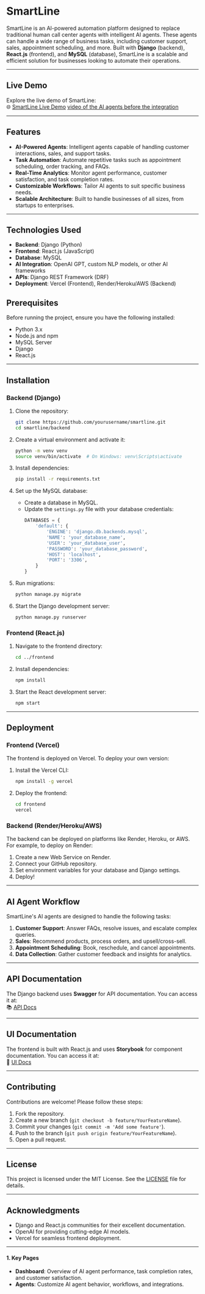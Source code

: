 # **SmartLine**





SmartLine is an AI-powered automation platform designed to replace traditional human call center agents with intelligent AI agents. These agents can handle a wide range of business tasks, including customer support, sales, appointment scheduling, and more. Built with **Django** (backend), **React.js** (frontend), and **MySQL** (database), SmartLine is a scalable and efficient solution for businesses looking to automate their operations.

---

## Live Demo

Explore the live demo of SmartLine:  
🌐 [SmartLine Live Demo](https://test-eight-zeta-80.vercel.app/)
[video of the AI agents before the integration](https://drive.google.com/file/d/1laPzp-da437sSdDf62HsXd2tCMaSi42J/view?usp=sharing)

---

## Features

- **AI-Powered Agents**: Intelligent agents capable of handling customer interactions, sales, and support tasks.
- **Task Automation**: Automate repetitive tasks such as appointment scheduling, order tracking, and FAQs.
- **Real-Time Analytics**: Monitor agent performance, customer satisfaction, and task completion rates.
- **Customizable Workflows**: Tailor AI agents to suit specific business needs.
- **Scalable Architecture**: Built to handle businesses of all sizes, from startups to enterprises.

---

## Technologies Used

- **Backend**: Django (Python)
- **Frontend**: React.js (JavaScript)
- **Database**: MySQL
- **AI Integration**: OpenAI GPT, custom NLP models, or other AI frameworks
- **APIs**: Django REST Framework (DRF)
- **Deployment**: Vercel (Frontend), Render/Heroku/AWS (Backend)



## Prerequisites

Before running the project, ensure you have the following installed:

- Python 3.x
- Node.js and npm
- MySQL Server
- Django
- React.js

---

## Installation

### Backend (Django)

1. Clone the repository:
   ```bash
   git clone https://github.com/yourusername/smartline.git
   cd smartline/backend
   ```

2. Create a virtual environment and activate it:
   ```bash
   python -m venv venv
   source venv/bin/activate  # On Windows: venv\Scripts\activate
   ```

3. Install dependencies:
   ```bash
   pip install -r requirements.txt
   ```

4. Set up the MySQL database:
   - Create a database in MySQL.
   - Update the `settings.py` file with your database credentials:
     ```python
     DATABASES = {
         'default': {
             'ENGINE': 'django.db.backends.mysql',
             'NAME': 'your_database_name',
             'USER': 'your_database_user',
             'PASSWORD': 'your_database_password',
             'HOST': 'localhost',
             'PORT': '3306',
         }
     }
     ```

5. Run migrations:
   ```bash
   python manage.py migrate
   ```

6. Start the Django development server:
   ```bash
   python manage.py runserver
   ```

### Frontend (React.js)

1. Navigate to the frontend directory:
   ```bash
   cd ../frontend
   ```

2. Install dependencies:
   ```bash
   npm install
   ```

3. Start the React development server:
   ```bash
   npm start
   ```

---

## Deployment

### Frontend (Vercel)
The frontend is deployed on Vercel. To deploy your own version:
1. Install the Vercel CLI:
   ```bash
   npm install -g vercel
   ```
2. Deploy the frontend:
   ```bash
   cd frontend
   vercel
   ```

### Backend (Render/Heroku/AWS)
The backend can be deployed on platforms like Render, Heroku, or AWS. For example, to deploy on Render:
1. Create a new Web Service on Render.
2. Connect your GitHub repository.
3. Set environment variables for your database and Django settings.
4. Deploy!

---

## AI Agent Workflow

SmartLine's AI agents are designed to handle the following tasks:
1. **Customer Support**: Answer FAQs, resolve issues, and escalate complex queries.
2. **Sales**: Recommend products, process orders, and upsell/cross-sell.
3. **Appointment Scheduling**: Book, reschedule, and cancel appointments.
4. **Data Collection**: Gather customer feedback and insights for analytics.

---

## API Documentation

The Django backend uses **Swagger** for API documentation. You can access it at:  
📚 [API Docs](https://your-backend-url/swagger/)

---

## UI Documentation

The frontend is built with React.js and uses **Storybook** for component documentation. You can access it at:  
🎨 [UI Docs](https://your-frontend-url/storybook/)

---

## Contributing

Contributions are welcome! Please follow these steps:

1. Fork the repository.
2. Create a new branch (`git checkout -b feature/YourFeatureName`).
3. Commit your changes (`git commit -m 'Add some feature'`).
4. Push to the branch (`git push origin feature/YourFeatureName`).
5. Open a pull request.

---

## License

This project is licensed under the MIT License. See the [LICENSE](LICENSE) file for details.

---

## Acknowledgments

- Django and React.js communities for their excellent documentation.
- OpenAI for providing cutting-edge AI models.
- Vercel for seamless frontend deployment.


---
#### **1. Key Pages**
- **Dashboard**: Overview of AI agent performance, task completion rates, and customer satisfaction.
- **Agents**: Customize AI agent behavior, workflows, and integrations.



